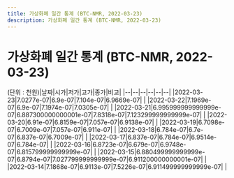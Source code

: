 ```yaml
---
title: 가상화폐 일간 통계 (BTC-NMR, 2022-03-23)
description: 가상화폐 일간 통계 (BTC-NMR, 2022-03-23)
---
```


가상화폐 일간 통계 (BTC-NMR, 2022-03-23)
===

(단위 : 천원)|날짜|시가|저가|고가|종가|비고|
|--|--|--|--|--|--|
|2022-03-23|7.0277e-07|6.9e-07|7.104e-07|6.9669e-07|    |
|2022-03-22|7.1969e-07|6.9e-07|7.1974e-07|7.0305e-07|    |
|2022-03-21|6.995999999999999e-07|6.887300000000001e-07|7.8318e-07|7.123299999999999e-07|    |
|2022-03-20|6.91e-07|6.8159e-07|7.057e-07|6.9138e-07|    |
|2022-03-19|6.7098e-07|6.7009e-07|7.057e-07|6.911e-07|    |
|2022-03-18|6.784e-07|6.7e-07|6.837e-07|6.7009e-07|    |
|2022-03-17|6.837e-07|6.784e-07|6.9514e-07|6.784e-07|    |
|2022-03-16|6.8723e-07|6.679e-07|6.9748e-07|6.815799999999999e-07|    |
|2022-03-15|6.880499999999999e-07|6.8794e-07|7.027799999999999e-07|6.911200000000001e-07|    |
|2022-03-14|7.1868e-07|6.9113e-07|7.5226e-07|6.911499999999999e-07|    |
